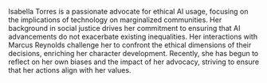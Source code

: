 Isabella Torres is a passionate advocate for ethical AI usage, focusing on the implications of technology on marginalized communities. Her background in social justice drives her commitment to ensuring that AI advancements do not exacerbate existing inequalities. Her interactions with Marcus Reynolds challenge her to confront the ethical dimensions of their decisions, enriching her character development. Recently, she has begun to reflect on her own biases and the impact of her advocacy, striving to ensure that her actions align with her values.
